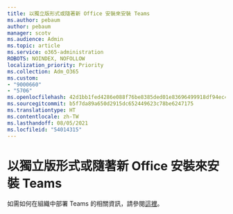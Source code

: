 ```yaml
---
title: 以獨立版形式或隨著新 Office 安裝來安裝 Teams
ms.author: pebaum
author: pebaum
manager: scotv
ms.audience: Admin
ms.topic: article
ms.service: o365-administration
ROBOTS: NOINDEX, NOFOLLOW
localization_priority: Priority
ms.collection: Adm_O365
ms.custom:
- "9000660"
- "5706"
ms.openlocfilehash: 42d1bb1fed4286e088f76be8385ded01e83696499918df94ec438ae84fbede7c
ms.sourcegitcommit: b5f7da89a650d2915dc652449623c78be6247175
ms.translationtype: HT
ms.contentlocale: zh-TW
ms.lasthandoff: 08/05/2021
ms.locfileid: "54014315"
---
```

# <a name="install-teams-as-standalone-or-with-new-office-installs"></a>以獨立版形式或隨著新 Office 安裝來安裝 Teams

如需如何在組織中部署 Teams 的相關資訊，請參閱[這裡](https://docs.microsoft.com/alchemyinsights/installing-teams-as-standalone-or-with-new-existing-office-installs)。
